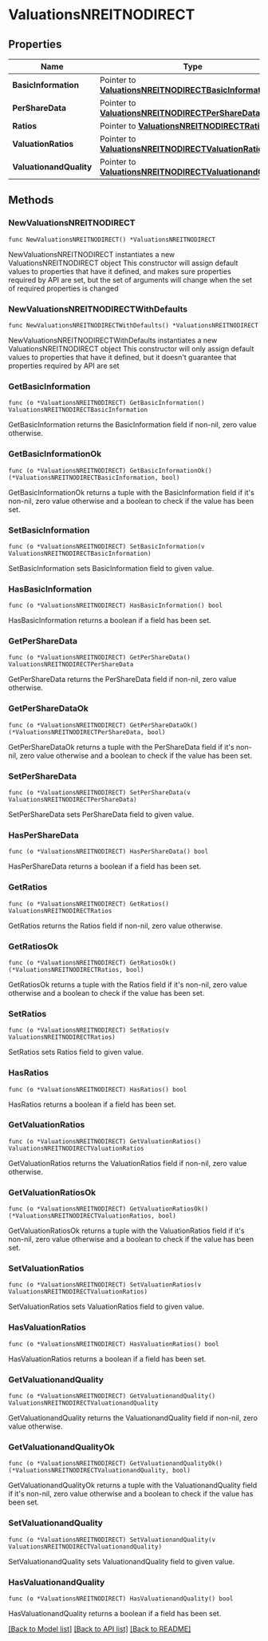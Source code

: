 # ValuationsNREITNODIRECT

## Properties

Name | Type | Description | Notes
------------ | ------------- | ------------- | -------------
**BasicInformation** | Pointer to [**ValuationsNREITNODIRECTBasicInformation**](ValuationsNREITNODIRECTBasicInformation.md) |  | [optional] 
**PerShareData** | Pointer to [**ValuationsNREITNODIRECTPerShareData**](ValuationsNREITNODIRECTPerShareData.md) |  | [optional] 
**Ratios** | Pointer to [**ValuationsNREITNODIRECTRatios**](ValuationsNREITNODIRECTRatios.md) |  | [optional] 
**ValuationRatios** | Pointer to [**ValuationsNREITNODIRECTValuationRatios**](ValuationsNREITNODIRECTValuationRatios.md) |  | [optional] 
**ValuationandQuality** | Pointer to [**ValuationsNREITNODIRECTValuationandQuality**](ValuationsNREITNODIRECTValuationandQuality.md) |  | [optional] 

## Methods

### NewValuationsNREITNODIRECT

`func NewValuationsNREITNODIRECT() *ValuationsNREITNODIRECT`

NewValuationsNREITNODIRECT instantiates a new ValuationsNREITNODIRECT object
This constructor will assign default values to properties that have it defined,
and makes sure properties required by API are set, but the set of arguments
will change when the set of required properties is changed

### NewValuationsNREITNODIRECTWithDefaults

`func NewValuationsNREITNODIRECTWithDefaults() *ValuationsNREITNODIRECT`

NewValuationsNREITNODIRECTWithDefaults instantiates a new ValuationsNREITNODIRECT object
This constructor will only assign default values to properties that have it defined,
but it doesn't guarantee that properties required by API are set

### GetBasicInformation

`func (o *ValuationsNREITNODIRECT) GetBasicInformation() ValuationsNREITNODIRECTBasicInformation`

GetBasicInformation returns the BasicInformation field if non-nil, zero value otherwise.

### GetBasicInformationOk

`func (o *ValuationsNREITNODIRECT) GetBasicInformationOk() (*ValuationsNREITNODIRECTBasicInformation, bool)`

GetBasicInformationOk returns a tuple with the BasicInformation field if it's non-nil, zero value otherwise
and a boolean to check if the value has been set.

### SetBasicInformation

`func (o *ValuationsNREITNODIRECT) SetBasicInformation(v ValuationsNREITNODIRECTBasicInformation)`

SetBasicInformation sets BasicInformation field to given value.

### HasBasicInformation

`func (o *ValuationsNREITNODIRECT) HasBasicInformation() bool`

HasBasicInformation returns a boolean if a field has been set.

### GetPerShareData

`func (o *ValuationsNREITNODIRECT) GetPerShareData() ValuationsNREITNODIRECTPerShareData`

GetPerShareData returns the PerShareData field if non-nil, zero value otherwise.

### GetPerShareDataOk

`func (o *ValuationsNREITNODIRECT) GetPerShareDataOk() (*ValuationsNREITNODIRECTPerShareData, bool)`

GetPerShareDataOk returns a tuple with the PerShareData field if it's non-nil, zero value otherwise
and a boolean to check if the value has been set.

### SetPerShareData

`func (o *ValuationsNREITNODIRECT) SetPerShareData(v ValuationsNREITNODIRECTPerShareData)`

SetPerShareData sets PerShareData field to given value.

### HasPerShareData

`func (o *ValuationsNREITNODIRECT) HasPerShareData() bool`

HasPerShareData returns a boolean if a field has been set.

### GetRatios

`func (o *ValuationsNREITNODIRECT) GetRatios() ValuationsNREITNODIRECTRatios`

GetRatios returns the Ratios field if non-nil, zero value otherwise.

### GetRatiosOk

`func (o *ValuationsNREITNODIRECT) GetRatiosOk() (*ValuationsNREITNODIRECTRatios, bool)`

GetRatiosOk returns a tuple with the Ratios field if it's non-nil, zero value otherwise
and a boolean to check if the value has been set.

### SetRatios

`func (o *ValuationsNREITNODIRECT) SetRatios(v ValuationsNREITNODIRECTRatios)`

SetRatios sets Ratios field to given value.

### HasRatios

`func (o *ValuationsNREITNODIRECT) HasRatios() bool`

HasRatios returns a boolean if a field has been set.

### GetValuationRatios

`func (o *ValuationsNREITNODIRECT) GetValuationRatios() ValuationsNREITNODIRECTValuationRatios`

GetValuationRatios returns the ValuationRatios field if non-nil, zero value otherwise.

### GetValuationRatiosOk

`func (o *ValuationsNREITNODIRECT) GetValuationRatiosOk() (*ValuationsNREITNODIRECTValuationRatios, bool)`

GetValuationRatiosOk returns a tuple with the ValuationRatios field if it's non-nil, zero value otherwise
and a boolean to check if the value has been set.

### SetValuationRatios

`func (o *ValuationsNREITNODIRECT) SetValuationRatios(v ValuationsNREITNODIRECTValuationRatios)`

SetValuationRatios sets ValuationRatios field to given value.

### HasValuationRatios

`func (o *ValuationsNREITNODIRECT) HasValuationRatios() bool`

HasValuationRatios returns a boolean if a field has been set.

### GetValuationandQuality

`func (o *ValuationsNREITNODIRECT) GetValuationandQuality() ValuationsNREITNODIRECTValuationandQuality`

GetValuationandQuality returns the ValuationandQuality field if non-nil, zero value otherwise.

### GetValuationandQualityOk

`func (o *ValuationsNREITNODIRECT) GetValuationandQualityOk() (*ValuationsNREITNODIRECTValuationandQuality, bool)`

GetValuationandQualityOk returns a tuple with the ValuationandQuality field if it's non-nil, zero value otherwise
and a boolean to check if the value has been set.

### SetValuationandQuality

`func (o *ValuationsNREITNODIRECT) SetValuationandQuality(v ValuationsNREITNODIRECTValuationandQuality)`

SetValuationandQuality sets ValuationandQuality field to given value.

### HasValuationandQuality

`func (o *ValuationsNREITNODIRECT) HasValuationandQuality() bool`

HasValuationandQuality returns a boolean if a field has been set.


[[Back to Model list]](../README.md#documentation-for-models) [[Back to API list]](../README.md#documentation-for-api-endpoints) [[Back to README]](../README.md)


